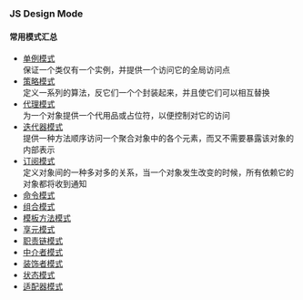 ### JS Design Mode

#### 常用模式汇总
* [单例模式](单例模式)  
保证一个类仅有一个实例，并提供一个访问它的全局访问点  
* [策略模式]()  
定义一系列的算法，反它们一个个封装起来，并且使它们可以相互替换
* [代理模式]()  
为一个对象提供一个代用品或占位符，以便控制对它的访问
* [迭代器模式]()  
提供一种方法顺序访问一个聚合对象中的各个元素，而又不需要暴露该对象的内部表示
* [订阅模式]()  
定义对象间的一种多对多的关系，当一个对象发生改变的时候，所有依赖它的对象都将收到通知
* [命令模式]()  
* [组合模式]()
* [模板方法模式]()
* [享元模式]()
* [职责链模式]()
* [中介者模式]()
* [装饰者模式]()
* [状态模式]()
* [适配器模式]()
